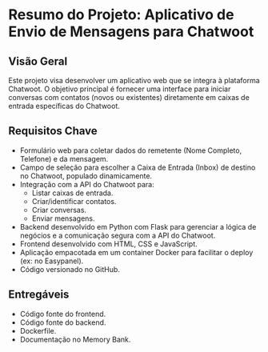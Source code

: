# Resumo do Projeto: Aplicativo de Envio de Mensagens para Chatwoot

## Visão Geral
Este projeto visa desenvolver um aplicativo web que se integra à plataforma Chatwoot. O objetivo principal é fornecer uma interface para iniciar conversas com contatos (novos ou existentes) diretamente em caixas de entrada específicas do Chatwoot.

## Requisitos Chave
- Formulário web para coletar dados do remetente (Nome Completo, Telefone) e da mensagem.
- Campo de seleção para escolher a Caixa de Entrada (Inbox) de destino no Chatwoot, populado dinamicamente.
- Integração com a API do Chatwoot para:
    - Listar caixas de entrada.
    - Criar/identificar contatos.
    - Criar conversas.
    - Enviar mensagens.
- Backend desenvolvido em Python com Flask para gerenciar a lógica de negócios e a comunicação segura com a API do Chatwoot.
- Frontend desenvolvido com HTML, CSS e JavaScript.
- Aplicação empacotada em um container Docker para facilitar o deploy (ex: no Easypanel).
- Código versionado no GitHub.

## Entregáveis
- Código fonte do frontend.
- Código fonte do backend.
- Dockerfile.
- Documentação no Memory Bank.
